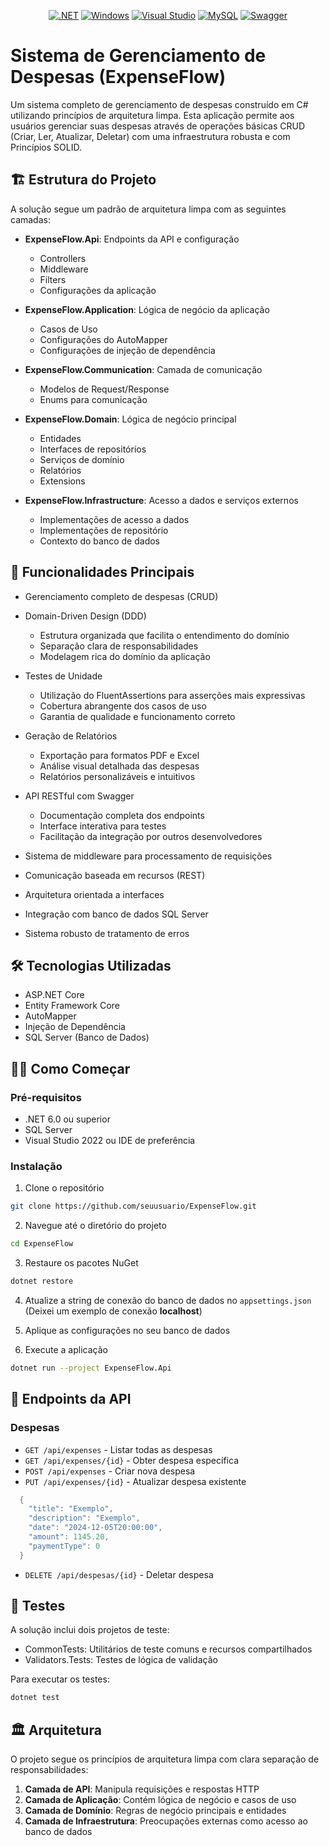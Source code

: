 <div align="center">

[![.NET][badge-dot-net]][dotnet-url]
[![Windows][badge-windows]][windows-url]
[![Visual Studio][badge-visual-studio]][visual-studio-url]
[![MySQL][badge-mysql]][mysql-url]
[![Swagger][badge-swagger]][swagger-url]

</div>

<!-- Badges -->
[badge-dot-net]: https://img.shields.io/badge/.NET-512BD4?logo=dotnet&logoColor=fff&style=for-the-badge
[badge-windows]: https://img.shields.io/badge/Windows-0078D4?logo=windows&logoColor=fff&style=for-the-badge
[badge-visual-studio]: https://img.shields.io/badge/Visual%20Studio-5C2D91?logo=visualstudio&logoColor=fff&style=for-the-badge
[badge-mysql]: https://img.shields.io/badge/MySQL-4479A1?logo=mysql&logoColor=fff&style=for-the-badge
[badge-swagger]: https://img.shields.io/badge/Swagger-85EA2D?logo=swagger&logoColor=000&style=for-the-badge

<!-- URLs -->
[dotnet-url]: https://dotnet.microsoft.com/
[windows-url]: https://www.microsoft.com/windows/
[visual-studio-url]: https://visualstudio.microsoft.com/
[mysql-url]: https://www.mysql.com/
[swagger-url]: https://swagger.io/

# Sistema de Gerenciamento de Despesas (ExpenseFlow)

Um sistema completo de gerenciamento de despesas construído em C# utilizando princípios de arquitetura limpa. Esta aplicação permite aos usuários gerenciar suas despesas através de operações básicas CRUD (Criar, Ler, Atualizar, Deletar) com uma infraestrutura robusta e com Princípios SOLID.
## 🏗️ Estrutura do Projeto

A solução segue um padrão de arquitetura limpa com as seguintes camadas:

- **ExpenseFlow.Api**: Endpoints da API e configuração
  - Controllers
  - Middleware
  - Filters
  - Configurações da aplicação

- **ExpenseFlow.Application**: Lógica de negócio da aplicação
  - Casos de Uso
  - Configurações do AutoMapper
  - Configurações de injeção de dependência

- **ExpenseFlow.Communication**: Camada de comunicação
  - Modelos de Request/Response
  - Enums para comunicação

- **ExpenseFlow.Domain**: Lógica de negócio principal
  - Entidades
  - Interfaces de repositórios
  - Serviços de domínio
  - Relatórios
  - Extensions

- **ExpenseFlow.Infrastructure**: Acesso a dados e serviços externos
  - Implementações de acesso a dados
  - Implementações de repositório
  - Contexto do banco de dados

## 🚀 Funcionalidades Principais

- Gerenciamento completo de despesas (CRUD)
- Domain-Driven Design (DDD)
  - Estrutura organizada que facilita o entendimento do domínio
  - Separação clara de responsabilidades
  - Modelagem rica do domínio da aplicação
  
- Testes de Unidade
  - Utilização do FluentAssertions para asserções mais expressivas
  - Cobertura abrangente dos casos de uso
  - Garantia de qualidade e funcionamento correto

- Geração de Relatórios
  - Exportação para formatos PDF e Excel
  - Análise visual detalhada das despesas
  - Relatórios personalizáveis e intuitivos
  
- API RESTful com Swagger
  - Documentação completa dos endpoints
  - Interface interativa para testes
  - Facilitação da integração por outros desenvolvedores

- Sistema de middleware para processamento de requisições
- Comunicação baseada em recursos (REST)
- Arquitetura orientada a interfaces
- Integração com banco de dados SQL Server
- Sistema robusto de tratamento de erros

## 🛠️ Tecnologias Utilizadas

- ASP.NET Core
- Entity Framework Core
- AutoMapper
- Injeção de Dependência
- SQL Server (Banco de Dados)

## 🏃‍♂️ Como Começar

### Pré-requisitos

- .NET 6.0 ou superior
- SQL Server
- Visual Studio 2022 ou IDE de preferência

### Instalação

1. Clone o repositório
```bash
git clone https://github.com/seuusuario/ExpenseFlow.git
```

2. Navegue até o diretório do projeto
```bash
cd ExpenseFlow
```

3. Restaure os pacotes NuGet
```bash
dotnet restore
```

4. Atualize a string de conexão do banco de dados no `appsettings.json` (Deixei um exemplo de conexão **localhost**)

5. Aplique as configurações no seu banco de dados

6. Execute a aplicação
```bash
dotnet run --project ExpenseFlow.Api
```

## 🔄 Endpoints da API

### Despesas
- `GET /api/expenses` - Listar todas as despesas
- `GET /api/expenses/{id}` - Obter despesa específica
- `POST /api/expenses` - Criar nova despesa
- `PUT /api/expenses/{id}` - Atualizar despesa existente
```csharp
  {
    "title": "Exemplo",
    "description": "Exemplo",
    "date": "2024-12-05T20:00:00",
    "amount": 1145.20,
    "paymentType": 0
  }
```
- `DELETE /api/despesas/{id}` - Deletar despesa

## 🧪 Testes

A solução inclui dois projetos de teste:
- CommonTests: Utilitários de teste comuns e recursos compartilhados
- Validators.Tests: Testes de lógica de validação

Para executar os testes:
```bash
dotnet test
```

## 🏛️ Arquitetura

O projeto segue os princípios de arquitetura limpa com clara separação de responsabilidades:

1. **Camada de API**: Manipula requisições e respostas HTTP
2. **Camada de Aplicação**: Contém lógica de negócio e casos de uso
3. **Camada de Domínio**: Regras de negócio principais e entidades
4. **Camada de Infraestrutura**: Preocupações externas como acesso ao banco de dados

<!-- Badges -->
[badge-dot-net]: https://img.shields.io/badge/.NET-512BD4?logo=dotnet&logoColor=fff&style=for-the-badge
[badge-windows]: https://img.shields.io/badge/Windows-0078D4?logo=windows&logoColor=fff&style=for-the-badge
[badge-visual-studio]: https://img.shields.io/badge/Visual%20Studio-5C2D91?logo=visualstudio&logoColor=fff&style=for-the-badge
[badge-mysql]: https://img.shields.io/badge/MySQL-4479A1?logo=mysql&logoColor=fff&style=for-the-badge
[badge-swagger]: https://img.shields.io/badge/Swagger-85EA2D?logo=swagger&logoColor=000&style=for-the-badge
